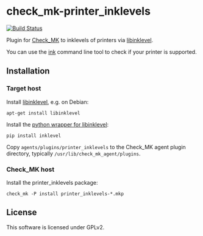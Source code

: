 # check\_mk-printer\_inklevels

[![Build Status](https://travis-ci.org/tom-mi/check_mk-printer_inklevels.svg?branch=master)](https://travis-ci.org/tom-mi/check_mk-printer_inklevels)

Plugin for [Check_MK](https://mathias-kettner.de/check_mk.html) to inklevels of printers via [libinklevel](http://libinklevel.sourceforge.net/).

You can use the [ink](http://ink.sourceforge.net/) command line tool to check if your printer is supported.

## Installation

### Target host

Install [libinklevel](http://libinklevel.sourceforge.net/), e.g. on Debian:

    apt-get install libinklevel

Install the [python wrapper for libinklevel](https://github.com/tom-mi/python-inklevel/):


    pip install inklevel

Copy `agents/plugins/printer_inklevels` to the Check\_MK agent plugin directory, typically `/usr/lib/check_mk_agent/plugins`.

### Check\_MK host

Install the printer\_inklevels package:

    check_mk -P install printer_inklevels-*.mkp

## License

This software is licensed under GPLv2.
